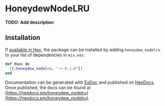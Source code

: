 # HoneydewNodeLRU

**TODO: Add description**

## Installation

If [available in Hex](https://hex.pm/docs/publish), the package can be installed
by adding `honeydew_nodelru` to your list of dependencies in `mix.exs`:

```elixir
def deps do
  [{:honeydew_nodelru, "~> 0.1.0"}]
end
```

Documentation can be generated with [ExDoc](https://github.com/elixir-lang/ex_doc)
and published on [HexDocs](https://hexdocs.pm). Once published, the docs can
be found at [https://hexdocs.pm/honeydew_nodelru](https://hexdocs.pm/honeydew_nodelru).
